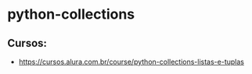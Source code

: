 # python-collections

## Cursos:
- https://cursos.alura.com.br/course/python-collections-listas-e-tuplas